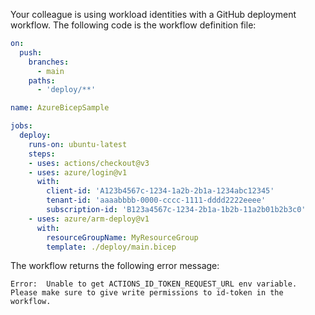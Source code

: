 Your colleague is using workload identities with a GitHub deployment workflow. The following code is the workflow definition file:

```yaml
on:
  push:
    branches:
      - main
    paths:
      - 'deploy/**'

name: AzureBicepSample

jobs:
  deploy:
    runs-on: ubuntu-latest
    steps:
    - uses: actions/checkout@v3
    - uses: azure/login@v1
      with:
        client-id: 'A123b4567c-1234-1a2b-2b1a-1234abc12345'
        tenant-id: 'aaaabbbb-0000-cccc-1111-dddd2222eeee'
        subscription-id: 'B123a4567c-1234-2b1a-1b2b-11a2b01b2b3c0'
    - uses: azure/arm-deploy@v1
      with:
        resourceGroupName: MyResourceGroup
        template: ./deploy/main.bicep
```

The workflow returns the following error message:

```output
Error:  Unable to get ACTIONS_ID_TOKEN_REQUEST_URL env variable. Please make sure to give write permissions to id-token in the workflow.
```
